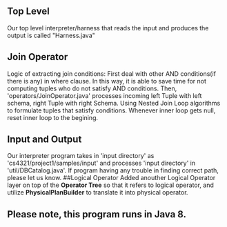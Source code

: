 ## Top Level 
Our top level interpreter/harness that reads the input and produces the output is called "Harness.java"
## Join Operator
Logic of extracting join conditions:
First deal with other AND conditions(if there is any) in where clause. In this way, it is able to save time for not computing tuples who do not satisfy AND conditions.
Then, 'operators/JoinOperator.java' processes incoming left Tuple with left schema, right Tuple with right Schema. Using Nested Join Loop algorithms to formulate tuples that satisfy conditions. Whenever inner loop gets null, reset inner loop to the begining.
## Input and Output
Our interpreter program takes in 'input directory' as 'cs4321/project1/samples/input' and processes 'input directory' in 'util/DBCatalog.java'. If program having any trouble in finding correct path, please let us know.
##Logical Operator
Added anouther Logical Operator layer on top of the **Operator Tree** so that it refers to logical operator, and utilize **PhysicalPlanBuilder** to translate it into physical operator.
## Please note, this program runs in Java 8.
